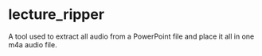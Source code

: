 # lecture_ripper
A tool used to extract all audio from a PowerPoint file and place it all in one m4a audio file.
